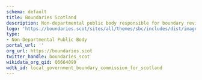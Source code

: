 ```yaml
---
schema: default
title: Boundaries Scotland
description: Non-departmental public body responsible for boundary reviews of local authority areas and their wards
logo: 'https://boundaries.scot/sites/all/themes/sbc/includes/dist/images/logo.png'
type:
- Non-Departmental Public Body
portal_url: ''
org_url: https://boundaries.scot
twitter_handle: boundaries_scot
wikidata_org_qid: Q6664099
wdtk_id: local_government_boundary_commission_for_scotland
---
```

